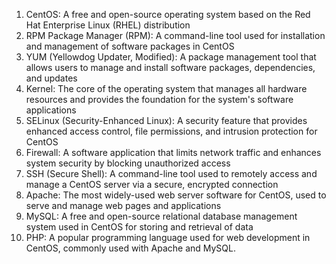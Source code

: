 1. CentOS: A free and open-source operating system based on the Red Hat Enterprise Linux (RHEL) distribution
2. RPM Package Manager (RPM): A command-line tool used for installation and management of software packages in CentOS
3. YUM (Yellowdog Updater, Modified): A package management tool that allows users to manage and install software packages, dependencies, and updates
4. Kernel: The core of the operating system that manages all hardware resources and provides the foundation for the system's software applications
5. SELinux (Security-Enhanced Linux): A security feature that provides enhanced access control, file permissions, and intrusion protection for CentOS
6. Firewall: A software application that limits network traffic and enhances system security by blocking unauthorized access
7. SSH (Secure Shell): A command-line tool used to remotely access and manage a CentOS server via a secure, encrypted connection
8. Apache: The most widely-used web server software for CentOS, used to serve and manage web pages and applications
9. MySQL: A free and open-source relational database management system used in CentOS for storing and retrieval of data
10. PHP: A popular programming language used for web development in CentOS, commonly used with Apache and MySQL.
